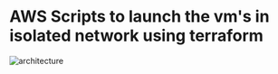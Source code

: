 # AWS Scripts to launch the vm's in isolated network using terraform
![architecture](https://trello.com/1/cards/63502f7c07254f00176a92a9/attachments/6363f2c8e159520f807f8f6b/previews/6363f2c9e159520f807f904a/download/Screenshot_%28153%29.png)
